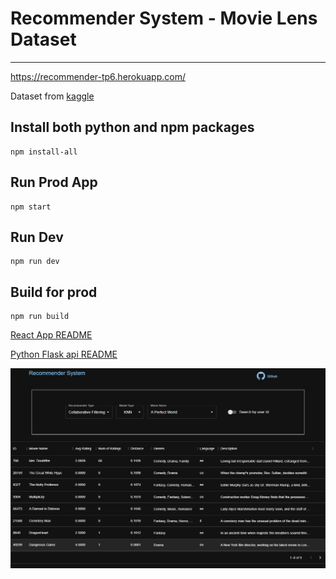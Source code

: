 # Recommender System - Movie Lens Dataset
<hr/>

https://recommender-tp6.herokuapp.com/

Dataset from [kaggle](https://www.kaggle.com/datasets/rounakbanik/the-movies-dataset)

## Install both python and npm packages
```shell
npm install-all
```

## Run Prod App
```shell
npm start
```

## Run Dev 
```shell
npm run dev 
```

## Build for prod 
```shell
npm run build 
```

[React App README](client/README.md)

[Python Flask api README](server/README.md)


![App Image](client/public/app.png)

